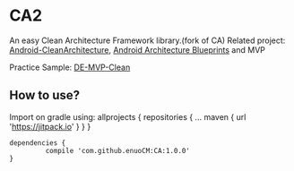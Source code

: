# CA2
An easy Clean Architecture Framework library.(fork of CA)
Related project: [Android-CleanArchitecture](https://github.com/android10/Android-CleanArchitecture), [Android Architecture Blueprints](https://github.com/googlesamples/android-architecture) and MVP

Practice Sample: [DE-MVP-Clean](https://github.com/enuoCM/DE-MVP-Clean)

How to use?
-----------
Import on gradle using:
    allprojects {
    		repositories {
    			...
    			maven { url 'https://jitpack.io' }
    		}
    	}

	dependencies {
	         compile 'com.github.enuoCM:CA:1.0.0'
	}

